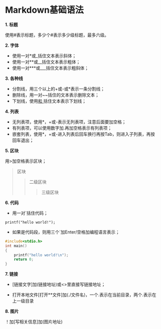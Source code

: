# Markdown基础语法

**1. 标题**

使用#表示标题，多少个#表示多少级标题，最多六级。

**2. 字体**

* 使用一对*或_括住文本表示斜体；
* 使用一对**或__括住文本表示粗体；
* 使用一对***或___括住文本表示粗斜体；

**3. 各种线**

* 分割线，用三个以上的+或-或*表示一条分割线；
* 删除线，用一对~~括住的文本表示删除文本；
* 下划线，使用<u><u>和</u> </u>括住文本表示下划线；

**4. 列表**

* 无列表项，使用*，+或-表示无列表项，注意后面要加空格；
* 有列表项，可以使用数字加.再加空格表示有列表项；
* 嵌套列表，使用*，+或-进入列表后回车换行再按Tab，则进入子列表，再按回车退出；

**5. 区块**

用>加空格表示区块；

> 区块
>
> > 二级区块
> >
> > > 三级区块

**6. 代码**

* 用一对`括住代码；

`printf("hello world!");`

* 如果是代码段，则用三个`加Enter/空格加编程语言表示；

```c
#include<stdio.h>
int main()
{
    printf("hello world!\n");
	return 0;
}
```

**7. 链接**

* [链接文字]加(链接地址)或<>里直接写链接地址；

* 打开本地文件[打开**文件]加(./文件名)，一个.表示在当前目录，两个.表示在上一级目录

**8. 图片**

！加[写相关信息]加(图片地址)

